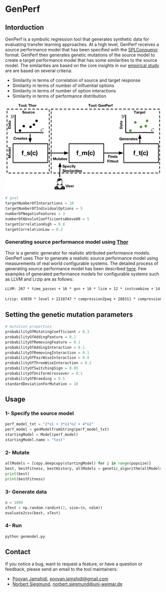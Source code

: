 # GenPerf

## Intorduction
GenPerf is a symbolic regression tool that generates synthetic data for 
evaluating transfer learning approaches. At a high level, GenPerf receives 
a source performance model that has been specified with the 
[SPLConqueror](http://fosd.de/SPLConqueror) format. GenPerf then
generates genetic mutations of the source model to create a target 
performance model that has some similarities to the source model. 
The similarities are based on the core insights in our 
[empirical study](https://arxiv.org/abs/1709.02280) are are based on 
several criteria: 
* Similarity in terms of correlation of source and target response
* Similarity in terms of number of inlfuential options
* Similarity in terms of number of option interactions
* Similarity in terms of performance distribution

![GenPerf Architecture](https://github.com/pooyanjamshidi/GenPerf/blob/master/docs/architecture1.png)

```python
# goal
targetNumberOfInteractions = 10
targetNumberOfIndividualOptions = 5
numberOfNegativFeatures = 3
numberOfAbsolutCoefficientsAbove80 = 5
targetCorrelationHigh = 0.8
targetCorrelationLow = 0.2
``` 
   
### Generating source performance model using [Thor](https://github.com/se-passau/thor-avm/tree/master/Thor)

Thor is a genetic generator for realistic attributed performance models. 
GenPerf uses Thor to generate a realistic source performance model using 
measurements of real world configurable systems. The detailed process of generating 
source performance model has been described [here](https://github.com/se-passau/thor-avm/tree/master/Thor/Tutorial).
Few examples of generated performance models for configurable systems such as LLVM and Lrzip are as follows:

```xml
LLVM: 207 * time_passes + 16 * gvn + 16 * licm + 12 * instcombine + 14 * inline + 3,5 * time_passes * Num1 * Num2 + 5,5 * gvn * licm * Num1 * Num1 + -3,7 * instcombine * inline * Num2

Lrzip: 43838 * level + 2218747 * compressionZpaq + 288311 * compressionLrzip + 191662 * compressionBzip2 + 34718 * compressionGzip + 11946 * encryption + 6676 * compression + 3433850 * compressionZpaq * level9 + 836940 * compressionLrzip * level8 + 720098 * compressionLrzip * level7 + 3415670 * compressionZpaq * level8 + 485719 * compressionLrzip * level9 + -1597534 * compressionZpaq * level1 + -1597084 * compressionZpaq * level3 + -1596575 * compressionZpaq * level2 + 111344 * compressionGzip * level9 + 102375 * compressionGzip * level8 + 59973 * compressionGzip * level7 + -129840 * compressionLrzip * level2 + -128920 * compressionLrzip * level1 + 42831 * compressionGzip * level6 + 21313 * compressionGzip * level5 + -55078 * compressionLrzip * level3 + 43656 * compressionLrzip * level6 + -37020 * compressionBzip2 * level1 + 3,5 * Num1 * Num2 + 4 * Num3 + 5 * Num4 * Num4
```   


## Setting the genetic mutation parameters
```python
# mutation properties
probabilityOfMutatingCoefficient = 0.3
probabilityOfAddingFeature = 0.1
probabilityOfRemovingFeature = 0.1
probabilityOfAddingInteraction = 0.1
probabilityOfRemovingInteraction = 0.1
probabilityOfPairWiseInteraction = 0.8
probabilityOfThreeWiseInteraction = 0.2
probabilityOfSwitchingSign = 0.05
probabilityOfUniformCrossover = 0.1
probabilityOfBreeding = 0.5
standardDeviationForMutation = 10
```

## Usage

### 1- Specify the source model

```python
perf_model_txt = "2*o1 + 3*o1*o2 + 4*o2"
perf_model = genModelfromString(perf_model_txt)
startingModel = Model(perf_model)
startingModel.name = "test"
```

### 2- Mutate

```python
allModels = [copy.deepcopy(startingModel) for i in range(popsize)]
best, bestFitness, bestHistory, allModels = genetic_algorithm(allModels, startingModel, numberIterations)
print(best)
print(bestFitness)
```

### 3- Generate data

```python
n = 1000
xTest = np.random.randint(2, size=(n, ndim))
evaluate2csv(best, xTest)
```

### 4- Run

```python
python genmodel.py
```

## Contact

If you notice a bug, want to request a feature, or have a question or feedback, please send an email to the tool maintainers:

* [Pooyan Jamshidi](https://github.com/pooyanjamshidi), pooyan.jamshidi@gmail.com
* [Norbert Siegmund](https://github.com/nsiegmun), norbert.siegmund@uni-weimar.de